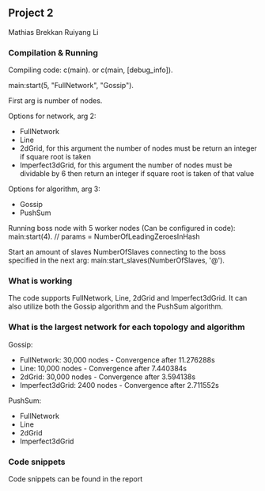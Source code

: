 ## Project 2

Mathias Brekkan
Ruiyang Li

### Compilation & Running

Compiling code:
c(main).
    or
c(main, [debug_info]).

main:start(5, "FullNetwork", "Gossip").

First arg is number of nodes.

Options for network, arg 2:
 - FullNetwork
 - Line 
 - 2dGrid, for this argument the number of nodes must be return an integer if square root is taken
 - Imperfect3dGrid, for this argument the number of nodes must be dividable by 6 then return an integer if square root is taken of that value

Options for algorithm, arg 3:
 - Gossip
 - PushSum

Running boss node with 5 worker nodes (Can be configured in code):
main:start(4). // params = NumberOfLeadingZeroesInHash


Start an amount of slaves NumberOfSlaves connecting to the boss specified in the next arg:
main:start_slaves(NumberOfSlaves, '<processName>@<nodeName>').

### What is working
The code supports FullNetwork, Line, 2dGrid and Imperfect3dGrid.
It can also utilize both the Gossip algorithm and the PushSum algorithm.

### What is the largest network for each topology and algorithm
Gossip:
 - FullNetwork: 30,000 nodes - Convergence after 11.276288s
 - Line: 10,000 nodes - Convergence after 7.440384s
 - 2dGrid: 30,000 nodes - Convergence after 3.594138s
 - Imperfect3dGrid: 2400 nodes - Convergence after 2.711552s

 PushSum:
 - FullNetwork
 - Line 
 - 2dGrid
 - Imperfect3dGrid

### Code snippets
Code snippets can be found in the report